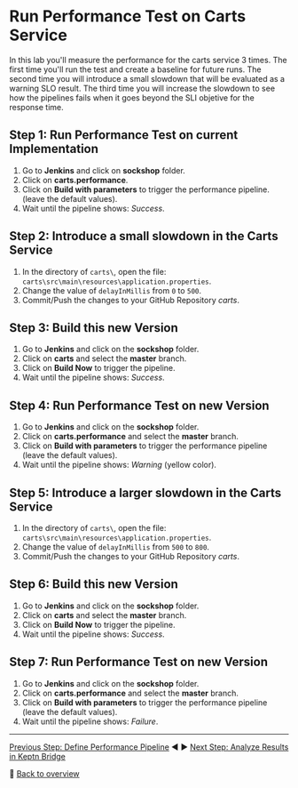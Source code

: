 # Run Performance Test on Carts Service

In this lab you'll measure the performance for the carts service 3 times. The first time you'll run the test and create a baseline for future runs. The second time you will introduce a small slowdown that will be evaluated as a warning SLO result. The third time you will increase the slowdown to see how the pipelines fails when it goes beyond the SLI objetive for the response time.

## Step 1: Run Performance Test on current Implementation

1. Go to  **Jenkins** and click on **sockshop** folder.
1. Click on **carts.performance**.
1. Click on **Build with parameters** to trigger the performance pipeline. (leave the default values).
1. Wait until the pipeline shows: *Success*.

## Step 2: Introduce a small slowdown in the Carts Service

1. In the directory of `carts\`, open the file: `carts\src\main\resources\application.properties`.
1. Change the value of `delayInMillis` from `0` to `500`.
1. Commit/Push the changes to your GitHub Repository *carts*.

## Step 3: Build this new Version

1. Go to **Jenkins** and click on the **sockshop** folder.
1. Click on **carts** and select the **master** branch.
2. Click on **Build Now** to trigger the pipeline. 
3. Wait until the pipeline shows: *Success*.

## Step 4: Run Performance Test on new Version

1. Go to **Jenkins** and click on the **sockshop** folder.
1. Click on **carts.performance** and select the **master** branch.  
1. Click on **Build with parameters** to trigger the performance pipeline (leave the default values).
2. Wait until the pipeline shows: *Warning* (yellow color).

## Step 5: Introduce a larger slowdown in the Carts Service

1. In the directory of `carts\`, open the file: `carts\src\main\resources\application.properties`.
1. Change the value of `delayInMillis` from `500` to `800`.
1. Commit/Push the changes to your GitHub Repository *carts*.

## Step 6: Build this new Version

1. Go to **Jenkins** and click on the **sockshop** folder.
1. Click on **carts** and select the **master** branch.
2. Click on **Build Now** to trigger the pipeline. 
3. Wait until the pipeline shows: *Success*.

## Step 7: Run Performance Test on new Version

1. Go to **Jenkins** and click on the **sockshop** folder.
1. Click on **carts.performance** and select the **master** branch.  
1. Click on **Build with parameters** to trigger the performance pipeline (leave the default values).
2. Wait until the pipeline shows: *Failure*.



---

[Previous Step: Define Performance Pipeline](../06_Define_Performance_Pipeline) :arrow_backward: :arrow_forward: [Next Step: Analyze Results in Keptn Bridge](../08_Analyze_Results_in_Keptn_Bridge)

:arrow_up_small: [Back to overview](../)
